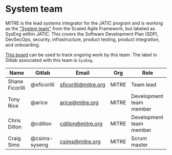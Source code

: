 # System team

MITRE is the lead systems integrator for the JATIC program and is working as the ["System team"](https://scaledagileframework.com/system-team/) from the Scaled Agile Framework, but labeled as SysEng within JATIC. This covers the Software Development Plan (SDP), DevSecOps, security, infrastructure, product testing, product integration, and onboarding. 

[This board](https://gitlab.jatic.net/groups/jatic/-/boards/51?label_name[]=SysEng) can be used to track ongoing work by this team. The label in Gitlab associated with this team is `SysEng`.

| Name | Gitlab | Email | Org | Role |
| ---- | ------ | ----- | --- | ---- |
| Shane Ficorilli | @sficorilli | sficorilli@mitre.org | MITRE | Team lead |
| Tony Rice | @arice | arice@mitre.org | MITRE | Development team member |
| Chris Dillon | @cdillon | cdillon@mitre.org | MITRE | Development team member |
| Craig Sims | @csims-syseng | csims@mitre.org | MITRE | Scrum master |
